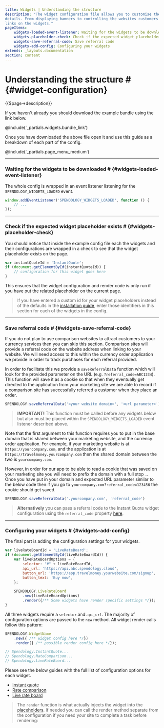 ```yaml
---
title: Widgets | Understanding the structure
description: "The widget configuration file allows you to customise the widgets to meet your needs down to the finest of 
details. From displaying banners to controlling the websites customers are directed to when clicking the buttons and 
links on the widgets."
pageItems:
    widgets-loaded-event-listener: Waiting for the widgets to be downloaded
    widgets-placeholder-check: Check if the expected widget placeholder exists
    widgets-save-referral-code: Save referral code
    widgets-add-config: Configuring your widgets
extends: _layouts.documentation
section: content
---
```


# Understanding the structure # {#widget-configuration}
{{$page->description}}

If you haven't already you should download the example bundle using the link below.

@include('_partials.widgets.bundle_link')

Once you have downloaded the above file open it and use this guide as a breakdown of each part of the config.

@include('_partials.page_menu_medium')

<hr class="divider" />

### Waiting for the widgets to be downloaded # {#widgets-loaded-event-listener}
The whole config is wrapped in an event listener listening for the `SPENDOLOGY_WIDGETS_LOADED` event. 

```js
window.addEventListener('SPENDOLOGY_WIDGETS_LOADED', function () {
    // ...
});
```

---
### Check if the expected widget placeholder exists # {#widgets-placeholder-check}
You should notice that inside the example config file each the widgets and their configurations are wrapped in a check 
to see that the widget placeholder exists on the page.

```js
var instantQuoteId = 'InstantQuote';
if (document.getElementById(instantQuoteId)) {
    // configuration for this widget goes here
}
```

This ensures that the widget configuration and render code is only run if you have put the related placeholder on the
current page.

> If you have entered a custom id for your widget placeholders instead of the defaults in the 
[installation guide](/docs/installing-our-widgets#widgets-step-1), enter those identifiers in this section for each 
of the widgets in the config.

---
### Save referral code # {#widgets-save-referral-code}
If you do not plan to use comparison websites to attract customers to your currency services then you can skip this section.
Comparison sites will provide a referral code on the website address when linking to your website. We will need access to this 
within the currency order application we provide in order to track purchases for each referral provided.  

In order to facilitate this we provide a `saveReferralData` function which will look for the provided parameter on the URL 
(e.g. `?referral_code=ABC1234`). This function will save it as a cookie so that when they eventually get directed to the 
application from your marketing site we are able to record if a comparison site has successfully referred a customer when 
they place an order.
 
```js
SPENDOLOGY.saveReferralData('<your website domain>', '<url parameter>')
```

> **IMPORTANT!** This function must be called before any widgets below but also must be placed within the `SPENDOLOGY_WIDGETS_LOADED`
event listener described above.

Note that the first argument to this function requires you to put in the base domain that is shared between your marketing 
website, and the currency order application. For example, if your marketing website is at `https://yourcompany.com`, and the 
application is at `https://travelmoney.yourcompany.com` then the shared domain between the two is `yourcompany.com`. 

However, in order for our app to be able to read a cookie that was saved on your marketing site you will need to prefix the 
domain with a full stop `.`. Once you have put in your domain and expected URL parameter similar to the below code then 
if you go to `yourcompany.com?referral_code=123456` the cookie should get saved.

```js
SPENDOLOGY.saveReferralData('.yourcompany.com', 'referral_code')
```

> **Alternatively** you can pass a referral code to the Instant Quote widget configuration using the  `referral_code` property 
[here](/docs/instant-quote-configuration/#render_optional_referral_code). 

---
### Configuring your widgets # {#widgets-add-config}
The final part is adding the configuration settings for your widgets.
 
```js
var liveRateBoardId = 'LiveRateBoard';
if (document.getElementById(liveRateBoardId)) {
    var liveRateBoardOptions = {
        selector: "#" + liveRateBoardId,
        api_url: 'https://api.abc.spendology.cloud',
        button_url: 'https://app.travelmoney.yourwebsite.com/signup',
        button_text: 'Buy now',
    };
    
    SPENDOLOGY.LiveRateBoard
        .new(liveRateBoardOptions)
        .render({/** Some widgets have render specific settings */});
}
```

All three widgets require a `selector` and `api_url`. The majority of configuration options are passed to the `new` 
method. All widget render calls follow this pattern:
 
```js
SPENDOLOGY.WidgetName
    .new({ /** widget config here */})
    .render({ /** possible render config here */});

// Spendology.InstantQuote...
// Spendology.RateComparison...
// Spendology.LiveRateBoard...
```

Please see the below guides with the full list of configuration options for each widget.
<ul class="list-disc ml-10">
    <li><a href="/docs/instant-quote-configuration">Instant quote</a></li> 
    <li><a href="/docs/rates-comparison-configuration">Rate comparison</a></li> 
    <li><a href="/docs/live-rate-board-configuration">Live rate board</a></li> 
</ul> 

> The `render` function is what actually injects the widget into the 
[placeholders](/docs/installing-our-widgets#widgets-step-1). If needed you can call the render method separate from the 
configuration if you need your site to complete a task before rendering:
